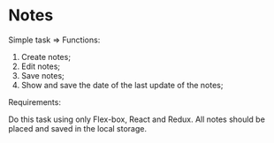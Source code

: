 # Notes


Simple task => Functions:

1) Create notes;
2) Edit notes;
3) Save notes;
3) Show and save the date of the last update of the notes;

Requirements:

Do this task using only Flex-box, React and Redux. All notes should be placed and saved in the local storage.
